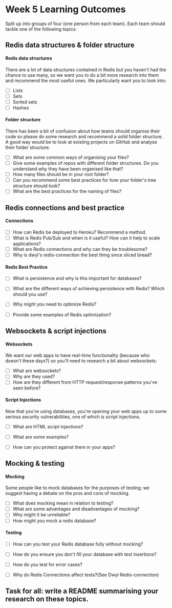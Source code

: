 # Week 5 Learning Outcomes

Split up into groups of four (one person from each team). Each team should tackle one of the following topics:

## Redis data structures & folder structure

#### Redis data structures
There are a lot of data structures contained in Redis but you haven't had the chance to use many, so we want you to do a bit more research into them and recommend the most useful ones. We particularly want you to look into:

* [ ] Lists
* [ ] Sets
* [ ] Sorted sets
* [ ] Hashes

#### Folder structure
There has been a bit of confusion about how teams should organise their code so please do some research and recommend a solid folder structure. A good way would be to look at existing projects on GitHub and analyse their folder structure.

* [ ] What are some common ways of organising your files?
* [ ] Give some examples of repos with different folder structures. Do you understand why they have been organised like that?
* [ ] How many files should be in your root folder?
* [ ] Can you recommend some best practices for how your folder's tree structure should look?
* [ ] What are the best practices for the naming of files?

## Redis connections and best practice

#### Connections

* [ ] How can Redis be deployed to Heroku? Recommend a method.
* [ ] What is Redis Pub/Sub and when is it useful? How can it help to scale applications?
* [ ] What are Redis connections and why can they be troublesome?
* [ ] Why is dwyl's redis-connection the best thing since sliced bread?

#### Redis Best Practice

* [ ] What is persistence and why is this important for databases?
* [ ] What are the different ways of achieving persistence with Redis? Which should you use?
* [ ] Why might you need to optimize Redis?
* [ ] Provide some examples of Redis optimization?


## Websockets & script injections

#### Websockets

We want our web apps to have real-time functionality (because who doesn't these days?) so you'll need to research a bit about websockets:

* [ ] What are websockets?
* [ ] Why are they used?
* [ ] How are they different from HTTP request/response patterns you've seen before?

#### Script Injections
Now that you're using databases, you're opening your web apps up to some serious security vulnerabilities, one of which is script injections.

* [ ] What are HTML script injections?
* [ ] What are some examples?
* [ ] How can you protect against them in your apps?


## Mocking & testing
#### Mocking
Some people like to mock databases for the purposes of testing; we suggest having a debate on the pros and cons of mocking.

* [ ] What does mocking mean in relation to testing?
* [ ] What are some advantages and disadvantages of mocking?
* [ ] Why might it be unreliable?
* [ ] How might you mock a redis database?

#### Testing
* [ ] How can you test your Redis database fully without mocking?
* [ ] How do you ensure you don't fill your database with test insertions?
* [ ] How do you test for error cases?
* [ ] Why do Redis Connections affect tests?(See Dwyl Redis-connection)


## Task for all: write a README summarising your research on these topics.